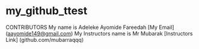 # my_github_ttest
CONTRIBUTORS
My name is Adeleke Ayomide Fareedah
[My Email] (aayomide149@gmail.com)
My Instructors name is Mr Mubarak
[Instructors Link] (github.com/mubarraqqq)
